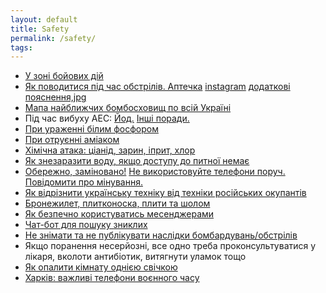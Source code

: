 ```yaml
---
layout: default
title: Safety
permalink: /safety/
tags: 
---
```


- [У зоні бойових дій](https://dovidka.info%2Fu-zoni-bojovyh-dij%2F%23shelling&sa=D&sntz=1&usg=AOvVaw3u5TkiPjkchaPPWg8Vus5P)
- [Як поводитися під час обстрілів. Аптечка](https://lifestyle.segodnya.ua%2Flifestyle%2Fwellness%2Fartilleriya-ili-strelba-kak-deystvovat-vo-vremya-obstrela-1605129.html&sa=D&sntz=1&usg=AOvVaw24bl_L1gP-uwXYzrXz1oOe) [instagram](https://www.instagram.com%2Fp%2FCamrWktoGbz%2F&sa=D&sntz=1&usg=AOvVaw2tWtXzF6gF1BqpjVyCpZx2) [додаткові пояснення,jpg](https://life.pravda.com.ua%2Fsociety%2F2022%2F03%2F1%2F247611%2F&sa=D&sntz=1&usg=AOvVaw2MCNY8zF0qQKepQzDd1XCe)
- [Мапа найближчих бомбосховищ по всій Україні](https://www.rbc.ua%2Fukr%2Fstyler%2Fpoyavilas-obnovlennaya-karta-blizhayshih-1645697118.html&sa=D&sntz=1&usg=AOvVaw3YhbVvAprtGWz3pn_u-2Za) 
- Під час вибуху АЕС: [Йод.](https://www.instagram.com/tv/CafOGDSFO9n/) [Інші поради.](https://life.pravda.com.ua/health/2022/03/4/247660/)
- [При ураженні білим фосфором](https://life.pravda.com.ua%2Fhealth%2F2022%2F04%2F13%2F248235%2F&sa=D&sntz=1&usg=AOvVaw0qk2QSba2bQongtCYMhKts)
- [При отруєнні аміаком](https://life.pravda.com.ua%2Fhealth%2F2022%2F03%2F11%2F247760%2F&sa=D&sntz=1&usg=AOvVaw1wcz-Et77IaZIGZCRi4OLN)
- [Хімічна атака: ціанід, зарин, іприт, хлор](https://life.pravda.com.ua%2Fhealth%2F2022%2F03%2F22%2F247916%2F&sa=D&sntz=1&usg=AOvVaw23xpAjJ2WOvOywLx6Rdj50)
- [Як знезаразити воду, якщо доступу до питної немає](https://life.pravda.com.ua%2Fhealth%2F2022%2F04%2F6%2F248135%2F&sa=D&sntz=1&usg=AOvVaw2kI4SDjWzpSFuX4S2kw6RE)
- [Обережно, заміновано!](https://life.pravda.com.ua%2Fsociety%2F2022%2F03%2F19%2F247881%2F&sa=D&sntz=1&usg=AOvVaw3NTfSZdY2oBOv4Gaim5uQd)     [Не використовуйте телефони поруч.](https://www.pravda.com.ua%2Fnews%2F2022%2F04%2F14%2F7339597%2F&sa=D&sntz=1&usg=AOvVaw0e6nK1a4fmD0E3Tn5-v95I)     [Повідомити про мінування.](https://mine.dsns.gov.ua%2F&sa=D&sntz=1&usg=AOvVaw0Qd2IgXekgR3peYQuIOgWr)
- [Як відрізнити українську техніку від техніки російських окупантів](https://zaxid.net%2Fyak_vidrizniti_ukrayinsku_tehniku_vid_rosiyskih_okupantiv_n1536910&sa=D&sntz=1&usg=AOvVaw1BvFu36jufxYGgQLypLW_L)
- [Бронежилет, плитконоска, плити та шолом](https://life.pravda.com.ua%2Fsociety%2F2022%2F04%2F11%2F248190%2F&sa=D&sntz=1&usg=AOvVaw1z8I3b9HJy1XcdEVbTTj2P)
- [Як безпечно користуватись месенджерами](http://www.google.com/url?q=http%3A%2F%2Flife.pravda.com.ua%2Fsociety%2F2022%2F03%2F27%2F247993%2F&sa=D&sntz=1&usg=AOvVaw29nTnWMBkd81yrbw_t4zDk)
- [Чат-бот для пошуку зниклих](https://t.me%2FFamily_Search_bot&sa=D&sntz=1&usg=AOvVaw0uacLKgAK7Uq_UbAHTtHpd)
- [Не знімати та не публікувати наслідки бомбардувань/обстрілів](https://tsn.ua%2Fato%2Fvi-vbivayete-svoyih-arestovich-zaklikav-ne-znimati-naslidki-bombarduvan-rosiyskih-okupantiv-2015506.html&sa=D&sntz=1&usg=AOvVaw1bc4g3F_ABAernC1LggEcA)
- Якщо поранення несерйозні, все одно треба проконсультуватися у лікаря, вколоти антибіотик, витягнути уламок тощо
- [Як опалити кімнату однією свічкою](https://greenpost.ua%2Fnews%2Fyak-opalyty-kimnatu-odniyeyu-svichkoyu-lajfhak-yakyj-mozhe-staty-v-prygodi-pid-chas-bojovyh-dij-i43957&sa=D&sntz=1&usg=AOvVaw0LQCymfMDis1Zbt7656Fyy)
- [Харків: важливі телефони воєнного часу](https://2day.kh.ua%2Fkharkow%2Fkharkov-vazhnye-telefony-voennogo-vremeni&sa=D&sntz=1&usg=AOvVaw34gqP_RdG3s_K-gqicLBC1)
